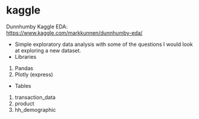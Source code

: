 # kaggle

Dunnhumby Kaggle EDA:
https://www.kaggle.com/markkunnen/dunnhumby-eda/
  
* Simple exploratory data analysis with some of the questions I would look at exploring a new dataset.
* Libraries
1. Pandas
2. Plotly (express)
* Tables
1. transaction_data
2. product
3. hh_demographic
